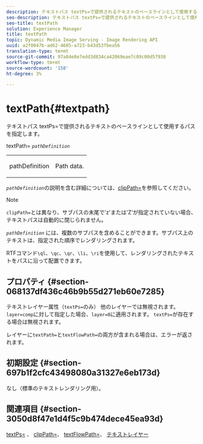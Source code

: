 ```yaml
---
description: テキストパス textPs=で提供されるテキストのベースラインとして使用するパスを指定します。
seo-description: テキストパス textPs=で提供されるテキストのベースラインとして使用するパスを指定します。
seo-title: textPath
solution: Experience Manager
title: textPath
topic: Dynamic Media Image Serving - Image Rendering API
uuid: a2f0047b-ad62-4605-a723-b43d53fbea56
translation-type: tm+mt
source-git-commit: 97a84e8e7edd3d834ca42069eae7c09c00d57938
workflow-type: tm+mt
source-wordcount: '158'
ht-degree: 3%

---
```



# textPath{#textpath}

テキストパス textPs=で提供されるテキストのベースラインとして使用するパスを指定します。

textPath= *`pathDefinition`*

<table id="simpletable_74F549E8625B483A9B334B24A7EB6D22"> 
 <tr class="strow"> 
  <td class="stentry"> <p><span class="varname"> pathDefinition</span> </p> </td> 
  <td class="stentry"> <p>Path data. </p></td> 
 </tr> 
</table>

*`pathDefinition`*&#x200B;の説明を含む詳細については、[clipPath=](../../../../../is-api/http-ref/image-serving-api-ref/c-http-protocol-reference/c-command-reference/r-clippath.md#reference-8139b1b52dc54749b51b109521ddf83d)を参照してください。

>[!NOTE]
>
>`clipPath=`とは異なり、サブパスの末尾で&#39;z&#39;または&#39;Z&#39;が指定されていない場合、テキストパスは自動的に閉じられません。

*`pathDefinition`* には、複数のサブパスを含めることができます。サブパス上のテキストは、指定された順序でレンダリングされます。

RTFコマンド`\ql`、`\qc`、`\qr`、`\li`、`\ri`を使用して、レンダリングされたテキストをパスに沿って配置できます。

## プロパティ {#section-068137df436c46b9b55d271eb60e7285}

テキストレイヤー属性（`textPs=`のみ） 他のレイヤーでは無視されます。 `layer=comp`に対して指定した場合、`layer=0`に適用されます。 `textPs=`が存在する場合は無視されます。

レイヤーに`textPath=`と`textFlowPath=`の両方が含まれる場合は、エラーが返されます。

## 初期設定 {#section-697b1f2cfc43498080a31327e6eb173d}

なし（標準のテキストレンダリング用）。

## 関連項目 {#section-3050d8f47e1d4f5c9b474dece45ea93d}

[textPs=](../../../../../is-api/http-ref/image-serving-api-ref/c-http-protocol-reference/c-command-reference/r-textps.md#reference-4209a2a6169f44278da2647cfb0cd767) 、 [clipPath=](../../../../../is-api/http-ref/image-serving-api-ref/c-http-protocol-reference/c-command-reference/r-clippath.md#reference-8139b1b52dc54749b51b109521ddf83d)、 [textFlowPath=](../../../../../is-api/http-ref/image-serving-api-ref/c-http-protocol-reference/c-command-reference/r-textflowpath.md#reference-0b8d9493d71342f0b6a64a6d221584ef)、 [テキストレイヤー](../../../../../is-api/http-ref/image-serving-api-ref/c-http-protocol-reference/c-text-formatting/r-text-layers.md#reference-47e78cfb18134db5ab09e17af14a6a8f)

